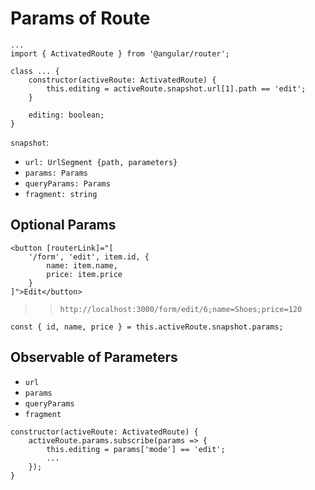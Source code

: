 # Params of Route

```
...
import { ActivatedRoute } from '@angular/router';

class ... {
	constructor(activeRoute: ActivatedRoute) {
		this.editing = activeRoute.snapshot.url[1].path == 'edit';
	}

	editing: boolean;
}
```

`snapshot`:

* `url: UrlSegment {path, parameters}`
* `params: Params`
* `queryParams: Params`
* `fragment: string`

## Optional Params

```
<button [routerLink]="[
	'/form', 'edit', item.id, {
		name: item.name,
		price: item.price
	}
]">Edit</button>
```

>> `http://localhost:3000/form/edit/6;name=Shoes;price=120`

```
const { id, name, price } = this.activeRoute.snapshot.params;
```

## Observable of Parameters

* `url`
* `params`
* `queryParams`
* `fragment`

```
constructor(activeRoute: ActivatedRoute) {
	activeRoute.params.subscribe(params => {
		this.editing = params['mode'] == 'edit';
		...
	});
}
```
